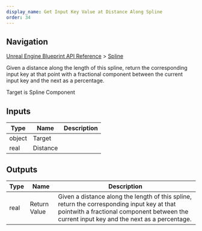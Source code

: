 ```yaml
---
display_name: Get Input Key Value at Distance Along Spline
order: 34
---
```

## Navigation

[Unreal Engine Blueprint API Reference](https://dev.epicgames.com/documentation/en-us/unreal-engine/BlueprintAPI) > [Spline](https://dev.epicgames.com/documentation/en-us/unreal-engine/BlueprintAPI/Spline)

Given a distance along the length of this spline, return the corresponding input key at that point
with a fractional component between the current input key and the next as a percentage.

Target is Spline Component

## Inputs

| Type | Name | Description |
| --- | --- | --- |
| object | Target |  |
| real | Distance |  |

## Outputs

| Type | Name | Description |
| --- | --- | --- |
| real | Return Value | Given a distance along the length of this spline, return the corresponding input key at that pointwith a fractional component between the current input key and the next as a percentage. |

